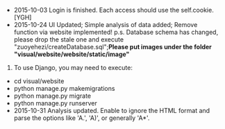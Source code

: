 * 2015-10-03 Login is finished. Each access should use the self.cookie.[YGH]
* 2015-10-24 UI Updated; Simple analysis of data added; Remove function via website implemented! p.s. Database schema has changed, please drop the stale one and execute "zuoyehezi/createDatabase.sql";**Please put images under the folder "visual/website/website/static/image"**
1. To use Django, you may need to execute:
* cd visual/website
* python manage.py makemigrations
* python manage.py migrate
* python manage.py runserver
* 2015-10-31 Analysis updated. Enable to ignore the HTML format and parse the options like 'A.', 'A)', or generally 'A*'.